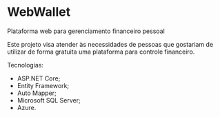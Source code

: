 # WebWallet
Plataforma web para gerenciamento financeiro pessoal

Este projeto visa atender às necessidades de pessoas que gostariam de utilizar de forma gratuita uma plataforma para controle financeiro.

Tecnologias:
  - ASP.NET Core;
  - Entity Framework;
  - Auto Mapper;
  - Microsoft SQL Server;
  - Azure.

